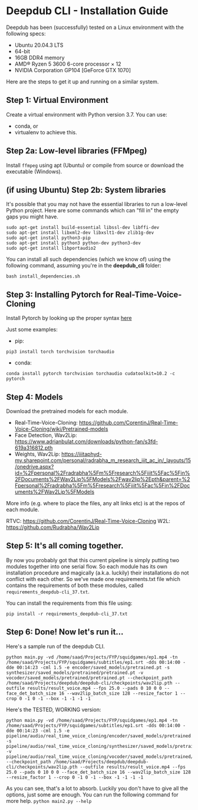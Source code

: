 # Deepdub CLI - Installation Guide
Deepdub has been (successfully) tested on a Linux environment with the following specs:
- Ubuntu 20.04.3 LTS
- 64-bit
- 16GB DDR4 memory
- AMD® Ryzen 5 3600 6-core processor × 12
- NVIDIA Corporation GP104 [GeForce GTX 1070]


Here are the steps to get it up and running on a similar system.

## Step 1: Virtual Environment
Create a virtual environment with Python version 3.7. 
You can use:
- conda, or 
- virtualenv 
to achieve this.

## Step 2a: Low-level libraries (FFMpeg)
Install ```ffmpeg``` using apt (Ubuntu) or compile from source or download the executable (Windows).

## (if using Ubuntu) Step 2b: System libraries
It's possible that you may not have the essential libraries to run a low-level Python project.
Here are some commands which can "fill in" the empty gaps you might have.

```
sudo apt-get install build-essential libssl-dev libffi-dev
sudo apt-get install libxml2-dev libxslt1-dev zlib1g-dev 
sudo apt-get install python3-pip
sudo apt-get install python3 python-dev python3-dev
sudo apt-get install libportaudio2
```

You can install all such dependencies (which we know of) using the following command, assuming you're in the **deepdub_cli** folder:
```
bash install_dependencies.sh
```

## Step 3: Installing Pytorch for Real-Time-Voice-Cloning
Install Pytorch by looking up the proper syntax [here](https://pytorch.org/get-started/locally/)

Just some examples:
- pip:
```
pip3 install torch torchvision torchaudio
```

- conda:
```
conda install pytorch torchvision torchaudio cudatoolkit=10.2 -c pytorch
```

## Step 4: Models
Download the pretrained models for each module.

- Real-Time-Voice-Cloning: https://github.com/CorentinJ/Real-Time-Voice-Cloning/wiki/Pretrained-models
- Face Detection, Wav2Lip: https://www.adrianbulat.com/downloads/python-fan/s3fd-619a316812.pth
- Weights, Wav2Lip: https://iiitaphyd-my.sharepoint.com/personal/radrabha_m_research_iiit_ac_in/_layouts/15/onedrive.aspx?id=%2Fpersonal%2Fradrabha%5Fm%5Fresearch%5Fiiit%5Fac%5Fin%2FDocuments%2FWav2Lip%5FModels%2Fwav2lip%2Epth&parent=%2Fpersonal%2Fradrabha%5Fm%5Fresearch%5Fiiit%5Fac%5Fin%2FDocuments%2FWav2Lip%5FModels


More info (e.g. where to place the files, any alt links etc) is at the repos of each module.

RTVC: https://github.com/CorentinJ/Real-Time-Voice-Cloning 
W2L:  https://github.com/Rudrabha/Wav2Lip


## Step 5: It's all coming together.
By now you probably got that this current pipeline is simply putting two modules together into one serial flow. So each module has its own installation procedure and magically (a.k.a. luckily) their installations do not conflict with each other. So we've made one requirements.txt file which contains the requirements of both these modules, called ```requirements_deepdub-cli_37.txt```. 

You can install the requirements from this file using:
```
pip install -r requirements_deepdub-cli_37.txt
```


## Step 6: Done! Now let's run it...
Here's a sample run of the deepdub CLI.
```
python main.py -vd /home/saad/Projects/FYP/squidgames/ep1.mp4 -tn /home/saad/Projects/FYP/squidgames/subtitles/ep1.srt -dds 00:14:00 -dde 00:14:23 -cml 1.5 -e encoder/saved_models/pretrained.pt -s synthesizer/saved_models/pretrained/pretrained.pt -v vocoder/saved_models/pretrained/pretrained.pt --checkpoint_path /home/saad/Projects/deepdub/deepdub-cli/checkpoints/wav2lip.pth --outfile results/result_voice.mp4 --fps 25.0 --pads 0 10 0 0 --face_det_batch_size 16 --wav2lip_batch_size 128 --resize_factor 1 --crop 0 -1 0 -1 --box -1 -1 -1 -1
```

Here's the TESTED, WORKING version:
```
python main.py -vd /home/saad/Projects/FYP/squidgames/ep1.mp4 -tn /home/saad/Projects/FYP/squidgames/subtitles/ep1.srt -dds 00:14:00 -dde 00:14:23 -cml 1.5 -e pipeline/audio/real_time_voice_cloning/encoder/saved_models/pretrained.pt -s pipeline/audio/real_time_voice_cloning/synthesizer/saved_models/pretrained/pretrained.pt -v pipeline/audio/real_time_voice_cloning/vocoder/saved_models/pretrained/pretrained.pt --checkpoint_path /home/saad/Projects/deepdub/deepdub-cli/checkpoints/wav2lip.pth --outfile results/result_voice.mp4 --fps 25.0 --pads 0 10 0 0 --face_det_batch_size 16 --wav2lip_batch_size 128 --resize_factor 1 --crop 0 -1 0 -1 --box -1 -1 -1 -1
```

As you can see, that's a lot to absorb. Luckily you don't have to give all the options, just some are enough. You can run the following command for more help.
```python main2.py --help```


